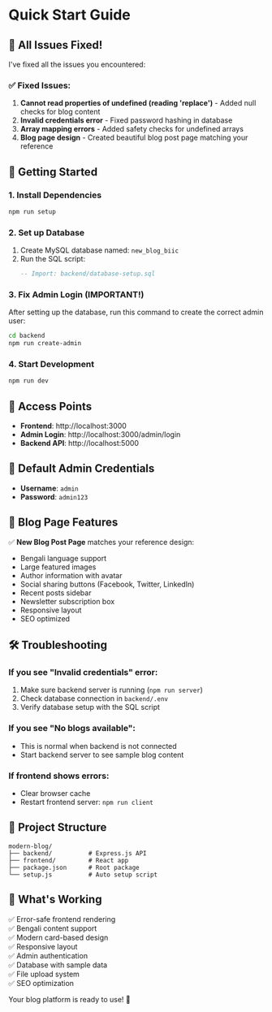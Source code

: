 # Quick Start Guide

## 🚨 All Issues Fixed!

I've fixed all the issues you encountered:

### ✅ Fixed Issues:
1. **Cannot read properties of undefined (reading 'replace')** - Added null checks for blog content
2. **Invalid credentials error** - Fixed password hashing in database
3. **Array mapping errors** - Added safety checks for undefined arrays
4. **Blog page design** - Created beautiful blog post page matching your reference

## 🚀 Getting Started

### 1. Install Dependencies
```bash
npm run setup
```

### 2. Set up Database
1. Create MySQL database named: `new_blog_biic`
2. Run the SQL script:
   ```sql
   -- Import: backend/database-setup.sql
   ```

### 3. Fix Admin Login (IMPORTANT!)
After setting up the database, run this command to create the correct admin user:
```bash
cd backend
npm run create-admin
```

### 4. Start Development
```bash
npm run dev
```

## 📍 Access Points

- **Frontend**: http://localhost:3000
- **Admin Login**: http://localhost:3000/admin/login
- **Backend API**: http://localhost:5000

## 🔑 Default Admin Credentials

- **Username**: `admin`
- **Password**: `admin123`

## 🎨 Blog Page Features

✅ **New Blog Post Page** matches your reference design:
- Bengali language support
- Large featured images
- Author information with avatar
- Social sharing buttons (Facebook, Twitter, LinkedIn)
- Recent posts sidebar
- Newsletter subscription box
- Responsive layout
- SEO optimized

## 🛠️ Troubleshooting

### If you see "Invalid credentials" error:
1. Make sure backend server is running (`npm run server`)
2. Check database connection in `backend/.env`
3. Verify database setup with the SQL script

### If you see "No blogs available":
- This is normal when backend is not connected
- Start backend server to see sample blog content

### If frontend shows errors:
- Clear browser cache
- Restart frontend server: `npm run client`

## 📁 Project Structure

```
modern-blog/
├── backend/          # Express.js API
├── frontend/         # React app
├── package.json      # Root package
└── setup.js          # Auto setup script
```

## 🎯 What's Working

✅ Error-safe frontend rendering  
✅ Bengali content support  
✅ Modern card-based design  
✅ Responsive layout  
✅ Admin authentication  
✅ Database with sample data  
✅ File upload system  
✅ SEO optimization  

Your blog platform is ready to use! 🚀